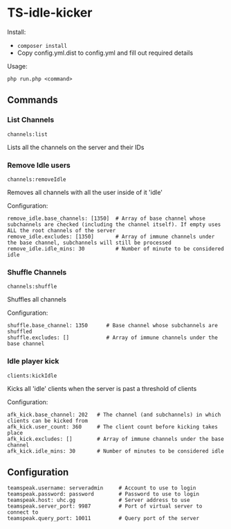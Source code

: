 TS-idle-kicker
==============

Install:

- `composer install`
- Copy config.yml.dist to config.yml and fill out required details

Usage:

`php run.php <command>`

Commands
--------

### List Channels

`channels:list`

Lists all the channels on the server and their IDs

### Remove Idle users

`channels:removeIdle`

Removes all channels with all the user inside of it 'idle'

Configuration:

    remove_idle.base_channels: [1350]  # Array of base channel whose subchannels are checked (including the channel itself). If empty uses ALL the root channels of the server
    remove_idle.excludes: [1350]       # Array of immune channels under the base channel, subchannels will still be processed
    remove_idle.idle_mins: 30          # Number of minute to be considered idle

### Shuffle Channels

`channels:shuffle`

Shuffles all channels

Configuration:

    shuffle.base_channel: 1350      # Base channel whose subchannels are shuffled
    shuffle.excludes: []            # Array of immune channels under the base channel

### Idle player kick

`clients:kickIdle`

Kicks all 'idle' clients when the server is past a threshold of clients

Configuration:

    afk_kick.base_channel: 202   # The channel (and subchannels) in which clients can be kicked from
    afk_kick.user_count: 360     # The client count before kicking takes place
    afk_kick.excludes: []        # Array of immune channels under the base channel
    afk_kick.idle_mins: 30       # Number of minutes to be considered idle

Configuration
-------------

    teamspeak.username: serveradmin     # Account to use to login
    teamspeak.password: password        # Password to use to login
    teamspeak.host: uhc.gg              # Server address to use
    teamspeak.server_port: 9987         # Port of virtual server to connect to
    teamspeak.query_port: 10011         # Query port of the server